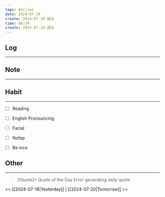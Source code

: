 ```yaml
---
tags: dailies  
date: 2024-07-19
create: 2024-07-19-週五
time: 08:59
create: 2024-07-19-週五
---
```


## Log
---


## Note
---


## Habit
---
- [ ] Reading
- [ ] English Pronouncing
- [ ] Facial
- [ ] Nofap
- [ ] Be nice


## Other
---

> [!Quote]+ Quote of the Day
> Error generating daily quote

<< [[2024-07-18|Yesterday]] | [[2024-07-20|Tomorrow]] >>